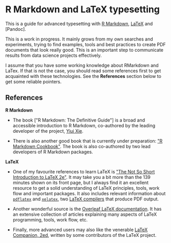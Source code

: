 # R Markdown and LaTeX typesetting
This is a guide for advanced typesetting with [R Markdown](https://github.com/rstudio/rmarkdown),
[LaTeX](https://www.latex-project.org/) and [Pandoc].

This is a work in progress. It mainly grows from my own searches and experiments,
trying to find examples, tools and best practices to create PDF documents that look really
good. This is an important step to communicate results from data science projects
effectively.

I assume that you have some working knowledge about RMarkdown and LaTex. If that is
not the case, you should read some references first to get acquainted with these
technologies. See the **References** section below to get some reliable
pointers.

## References

**R Markdown**

* The book ["R Markdown: The Definitive Guide"] is a broad and accessible introduction
to R Markdown, co-authored by the leading developer of the project, 
[Yiui Xie](https://yihui.org/en/about/).

* There is also another good book that is currently under preparation:
["R Markdown Cookbook"](https://bookdown.org/yihui/rmarkdown-cookbook/). The book
is also co-authored by two lead developers of R Markdown packages.

**LaTeX**

* One of my favourite references to learn LaTeX is ["The Not So Short Introduction
to LaTeX 2e"](https://tobi.oetiker.ch/lshort/lshort.pdf). It may take
you a bit more than the 139 minutes shown on its front page, but I always find
it an excellent resource to get a solid understanding of LaTeX principles, tools,
work flow and important packages. It also includes relevant information about
[`pdflatex`](https://www.overleaf.com/learn/latex/Articles%2FThe_TeX_family_tree:_LaTeX,_pdfTeX,_XeTeX,_LuaTeX_and_ConTeXt#pdfTeX)
and [`xelatex`](https://www.overleaf.com/learn/latex/XeLaTeX), two 
[LaTeX compilers](https://www.overleaf.com/learn/latex/Choosing%20a%20LaTeX%20Compiler) 
that produce PDF output.

* Another wonderful source is the [Overleaf LaTeX documentation](https://www.overleaf.com/learn/latex/Main_Page).
It has an extensive collection of articles explaining many aspects of LaTeX programming,
tools, work flow, etc. 

* Finally, more advanced users may also like the venerable [LaTeX Companion, 2ed](https://www.informit.com/store/latex-companion-9780201362992), written by some contributors of the LaTeX project.
